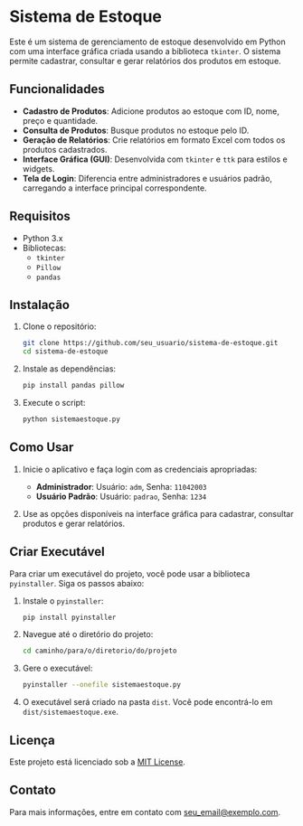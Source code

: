 # Sistema de Estoque

Este é um sistema de gerenciamento de estoque desenvolvido em Python com uma interface gráfica criada usando a biblioteca `tkinter`. O sistema permite cadastrar, consultar e gerar relatórios dos produtos em estoque.

## Funcionalidades

- **Cadastro de Produtos**: Adicione produtos ao estoque com ID, nome, preço e quantidade.
- **Consulta de Produtos**: Busque produtos no estoque pelo ID.
- **Geração de Relatórios**: Crie relatórios em formato Excel com todos os produtos cadastrados.
- **Interface Gráfica (GUI)**: Desenvolvida com `tkinter` e `ttk` para estilos e widgets.
- **Tela de Login**: Diferencia entre administradores e usuários padrão, carregando a interface principal correspondente.

## Requisitos

- Python 3.x
- Bibliotecas:
  - `tkinter`
  - `Pillow`
  - `pandas`

## Instalação

1. Clone o repositório:
    ```bash
    git clone https://github.com/seu_usuario/sistema-de-estoque.git
    cd sistema-de-estoque
    ```

2. Instale as dependências:
    ```bash
    pip install pandas pillow
    ```

3. Execute o script:
    ```bash
    python sistemaestoque.py
    ```

## Como Usar

1. Inicie o aplicativo e faça login com as credenciais apropriadas:
   - **Administrador**: Usuário: `adm`, Senha: `11042003`
   - **Usuário Padrão**: Usuário: `padrao`, Senha: `1234`
   
2. Use as opções disponíveis na interface gráfica para cadastrar, consultar produtos e gerar relatórios.

## Criar Executável

Para criar um executável do projeto, você pode usar a biblioteca `pyinstaller`. Siga os passos abaixo:

1. Instale o `pyinstaller`:
    ```bash
    pip install pyinstaller
    ```

2. Navegue até o diretório do projeto:
    ```bash
    cd caminho/para/o/diretorio/do/projeto
    ```

3. Gere o executável:
    ```bash
    pyinstaller --onefile sistemaestoque.py
    ```

4. O executável será criado na pasta `dist`. Você pode encontrá-lo em `dist/sistemaestoque.exe`.

## Licença

Este projeto está licenciado sob a [MIT License](https://opensource.org/licenses/MIT).

## Contato

Para mais informações, entre em contato com [seu_email@exemplo.com](mailto:seu_email@exemplo.com).
